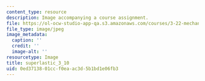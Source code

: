 ```yaml
---
content_type: resource
description: Image accompanying a course assignment.
file: https://ol-ocw-studio-app-qa.s3.amazonaws.com/courses/3-22-mechanical-behavior-of-materials-spring-2008/0ed3713801ccf0eaac3d5b1bd1e06fb3_superlastic_3_10.jpg
file_type: image/jpeg
image_metadata:
  caption: ''
  credit: ''
  image-alt: ''
resourcetype: Image
title: superlastic_3_10
uid: 0ed37138-01cc-f0ea-ac3d-5b1bd1e06fb3
---
```


